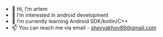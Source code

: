 - 👋 Hi, I’m artem
- 👀 I’m interested in android development
- 🌱 I’m currently learning Android SDK/kotlin/C++
- 📫 You can reach me via email - shevyakhov89@gmail.com

